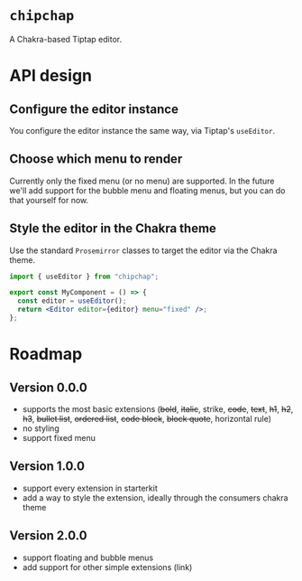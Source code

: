 # `chipchap`

A Chakra-based Tiptap editor.

# API design

## Configure the editor instance

You configure the editor instance the same way, via Tiptap's `useEditor`.

## Choose which menu to render

Currently only the fixed menu (or no menu) are supported. In the future we'll add support for the bubble menu and floating menus, but you can do that yourself for now.

## Style the editor in the Chakra theme

Use the standard `Prosemirror` classes to target the editor via the Chakra theme.

```jsx
import { useEditor } from "chipchap";

export const MyComponent = () => {
  const editor = useEditor();
  return <Editor editor={editor} menu="fixed" />;
};
```

# Roadmap

## Version 0.0.0

- supports the most basic extensions (~~bold~~, ~~italic~~, strike, ~~code~~, ~~text~~, ~~h1~~, ~~h2~~, ~~h3~~, ~~bullet list~~, ~~ordered list~~, ~~code block~~, ~~block quote~~, horizontal rule)
- no styling
- support fixed menu

## Version 1.0.0

- support every extension in starterkit
- add a way to style the extension, ideally through the consumers chakra theme

## Version 2.0.0

- support floating and bubble menus
- add support for other simple extensions (link)
